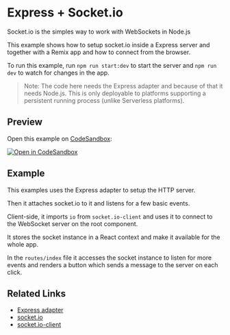 # Express + Socket.io

Socket.io is the simples way to work with WebSockets in Node.js

This example shows how to setup socket.io inside a Express server and together with a Remix app and how to connect from the browser.

To run this example, run `npm run start:dev` to start the server and `npm run dev` to watch for changes in the app.

> Note: The code here needs the Express adapter and because of that it needs Node.js. This is only deployable to platforms supporting a persistent running process (unlike Serverless platforms).

## Preview

Open this example on [CodeSandbox](https://codesandbox.com):

[![Open in CodeSandbox](https://codesandbox.io/static/img/play-codesandbox.svg)](https://codesandbox.io/s/github/remix-run/examples/tree/main/socket.io)

## Example

This examples uses the Express adapter to setup the HTTP server.

Then it attaches socket.io to it and listens for a few basic events.

Client-side, it imports `io` from `socket.io-client` and uses it to connect to the WebSocket server on the root component.

It stores the socket instance in a React context and make it available for the whole app.

In the `routes/index` file it accesses the socket instance to listen for more events and renders a button which sends a message to the server on each click.

## Related Links

- [Express adapter](https://remix.run/other-api/adapter#createrequesthandler)
- [socket.io](https://socket.io/)
- [socket.io-client](https://www.npmjs.com/package/socket.io-client)
